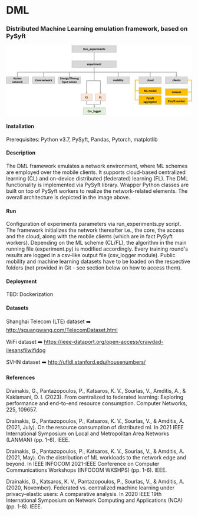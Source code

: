 # DML
### Distributed Machine Learning emulation framework, based on PySyft
![alt text](https://github.com/giorgosdrainakis/dml/blob/main/rev_github.png)

#### Installation
Prerequisites: Python v3.7, PySyft, Pandas, Pytorch, matplotlib

#### Description
The DML framework emulates a network environment, where ML schemes are employed over the mobile clients. It supports cloud-based centralized learning (CL) and on-device distributed (federated) learning (FL). The DML functionality is implemented via PySyft library. Wrapper Python classes are built on top of PySyft workers to realize the network-related elements. The overall architecture is depicted in the image above.  

#### Run
Configuration of experiments parameters via run_experiments.py script. The framework initializes the network thereafter i.e., the core, the access and the cloud, along with the mobile clients (which are in fact PySyft workers). Depending on the ML scheme (CL/FL), the algorithm in the main running file (experiment.py) is modified accordingly. Every training round's results are logged in a csv-like output file (csv_logger module). Public mobility and machine learning datasets have to be loaded on the respective folders (not provided in Git - see section below on how to access them).

#### Deployment
TBD: Dockerization

#### Datasets
Shanghai Telecom (LTE) dataset :arrow_right: http://sguangwang.com/TelecomDataset.html

WiFi dataset :arrow_right: https://ieee-dataport.org/open-access/crawdad-ilesansfilwifidog

SVHN dataset :arrow_right: http://ufldl.stanford.edu/housenumbers/

#### References
Drainakis, G., Pantazopoulos, P., Katsaros, K. V., Sourlas, V., Amditis, A., & Kaklamani, D. I. (2023). From centralized to federated learning: Exploring performance and end-to-end resource consumption. Computer Networks, 225, 109657.

Drainakis, G., Pantazopoulos, P., Katsaros, K. V., Sourlas, V., & Amditis, A. (2021, July). On the resource consumption of distributed ml. In 2021 IEEE International Symposium on Local and Metropolitan Area Networks (LANMAN) (pp. 1-6). IEEE.

Drainakis, G., Pantazopoulos, P., Katsaros, K. V., Sourlas, V., & Amditis, A. (2021, May). On the distribution of ML workloads to the network edge and beyond. In IEEE INFOCOM 2021-IEEE Conference on Computer Communications Workshops (INFOCOM WKSHPS) (pp. 1-6). IEEE.

Drainakis, G., Katsaros, K. V., Pantazopoulos, P., Sourlas, V., & Amditis, A. (2020, November). Federated vs. centralized machine learning under privacy-elastic users: A comparative analysis. In 2020 IEEE 19th International Symposium on Network Computing and Applications (NCA) (pp. 1-8). IEEE.
